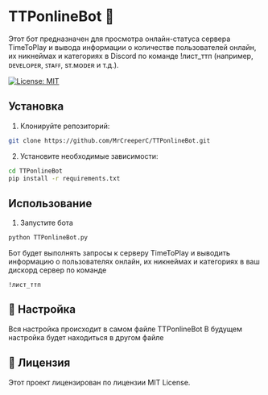 # TTPonlineBot 🤖

Этот бот предназначен для просмотра онлайн-статуса сервера TimeToPlay и вывода информации о количестве пользователей онлайн, их никнеймах и категориях в Discord по команде !лист_ттп (например, ᴅᴇᴠᴇʟᴏᴘᴇʀ, ꜱᴛᴀꜰꜰ, sᴛ.ᴍᴏᴅᴇʀ и т.д.).

[![License: MIT](https://img.shields.io/badge/License-MIT-yellow.svg)](LICENSE)

## Установка

1. Клонируйте репозиторий:

```bash
git clone https://github.com/MrCreeperC/TTPonlineBot.git
```
2. Установите необходимые зависимости:
```cmd
cd TTPonlineBot
pip install -r requirements.txt
```
## Использование
1. Запустите бота
```cmd
python TTPonlineBot.py
```
Бот будет выполнять запросы к серверу TimeToPlay и выводить информацию о пользователях онлайн, их никнеймах и категориях в ваш дискорд сервер
по команде
```
!лист_ттп
```

## 🔧 Настройка
Вся настройка происходит в самом файле TTPonlineBot
В будущем настройка будет находиться в другом файле

## 📝 Лицензия
Этот проект лицензирован по лицензии MIT License.
